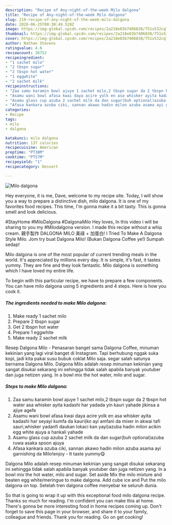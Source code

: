 ```yaml
---
description: "Recipe of Any-night-of-the-week Milo dalgona"
title: "Recipe of Any-night-of-the-week Milo dalgona"
slug: 219-recipe-of-any-night-of-the-week-milo-dalgona
date: 2020-06-25T00:30:49.528Z
image: https://img-global.cpcdn.com/recipes/2a218e03b7406838/751x532cq70/milo-dalgona-recipe-main-photo.jpg
thumbnail: https://img-global.cpcdn.com/recipes/2a218e03b7406838/751x532cq70/milo-dalgona-recipe-main-photo.jpg
cover: https://img-global.cpcdn.com/recipes/2a218e03b7406838/751x532cq70/milo-dalgona-recipe-main-photo.jpg
author: Nathan Stevens
ratingvalue: 4.6
reviewcount: 36752
recipeingredient:
- "1 sachet milo"
- "2 tbspn sugar"
- "2 tbspn hot water"
- "1 eggwhite"
- "2 sachet milk"
recipeinstructions:
- "Zaa samu karamin bowl ajuye 1 sachet milo,2 tbspn sugar da 2 tbspn hot water asa whisker ayita kadashi har yadada yin kauri yahade jikinsa a ajiye agefe"
- "Asamu wani bowl afasa kwai daya acire yolk en asa whisker ayita kadashi har seyayi kumfa da kauri(ko ayi amfani da mixer in akwai tafi sauri,whisker yadanfi daukan lokaci kan yayi)azuba hadin milon acikin egg white ajuya a hankali yahade"
- "Asamu glass cup azuba 2 sachet milk da dan sugar(buh optional)azuba ruwa asaka spoon ajuya"
- "Afasa kankara azuba ciki, sannan akawo hadin milon azuba asama ayi garnishing da Milo!enjoy  It taste yummy😋"
categories:
- Recipe
tags:
- milo
- dalgona

katakunci: milo dalgona 
nutrition: 137 calories
recipecuisine: American
preptime: "PT30M"
cooktime: "PT57M"
recipeyield: "1"
recipecategory: Dessert

---
```



![Milo dalgona](https://img-global.cpcdn.com/recipes/2a218e03b7406838/751x532cq70/milo-dalgona-recipe-main-photo.jpg)

Hey everyone, it is me, Dave, welcome to my recipe site. Today, I will show you a way to prepare a distinctive dish, milo dalgona. It is one of my favorites food recipes. This time, I'm gonna make it a bit tasty. This is gonna smell and look delicious.

#StayHome #MiloDalgona #DalgonaMilo Hey loves, In this video i will be sharing to you my #Milodalgona version. I made this recipe without a whip cream. 親手製作 DALGONA MILO 美祿 + 加蛋白! I Tried To Make A Dalgona Style Milo. Jom try buat Dalgona Milo! (Bukan Dalgona Coffee ye!) Sumpah sedap!

Milo dalgona is one of the most popular of current trending meals in the world. It's appreciated by millions every day. It is simple, it's fast, it tastes yummy. They are fine and they look fantastic. Milo dalgona is something which I have loved my entire life.


To begin with this particular recipe, we have to prepare a few components. You can have milo dalgona using 5 ingredients and 4 steps. Here is how you cook it.

<!--inarticleads1-->

##### The ingredients needed to make Milo dalgona:

1. Make ready 1 sachet milo
1. Prepare 2 tbspn sugar
1. Get 2 tbspn hot water
1. Prepare 1 eggwhite
1. Make ready 2 sachet milk


Resep Dalgona Milo - Penasaran banget sama Dalgona Coffee, minuman kekinian yang lagi viral banget di Instagram. Tapi berhubung nggak suka kopi, jadi kita pakai susu bubuk coklat Milo saja. segar salah satunya bernama Dalgona Milo. Dalgona Milo adalah resep minuman kekinian yang sangat disukai sekarang ini sehingga tidak salah apabila banyak youtuber dan juga netizen yang. In a bowl mix the hot water, milo and sugar. 

<!--inarticleads2-->

##### Steps to make Milo dalgona:

1. Zaa samu karamin bowl ajuye 1 sachet milo,2 tbspn sugar da 2 tbspn hot water asa whisker ayita kadashi har yadada yin kauri yahade jikinsa a ajiye agefe
1. Asamu wani bowl afasa kwai daya acire yolk en asa whisker ayita kadashi har seyayi kumfa da kauri(ko ayi amfani da mixer in akwai tafi sauri,whisker yadanfi daukan lokaci kan yayi)azuba hadin milon acikin egg white ajuya a hankali yahade
1. Asamu glass cup azuba 2 sachet milk da dan sugar(buh optional)azuba ruwa asaka spoon ajuya
1. Afasa kankara azuba ciki, sannan akawo hadin milon azuba asama ayi garnishing da Milo!enjoy -  It taste yummy😋


Dalgona Milo adalah resep minuman kekinian yang sangat disukai sekarang ini sehingga tidak salah apabila banyak youtuber dan juga netizen yang. In a bowl mix the hot water, milo and sugar. Set aside Mix the milo mixture and beaten egg white/meringue to make dalgona. Add cube ice and Put the milo dalgona on top. Setelah tren dalgona coffee menyebar ke seluruh dunia. 

So that is going to wrap it up with this exceptional food milo dalgona recipe. Thanks so much for reading. I'm confident you can make this at home. There's gonna be more interesting food in home recipes coming up. Don't forget to save this page in your browser, and share it to your family, colleague and friends. Thank you for reading. Go on get cooking!

